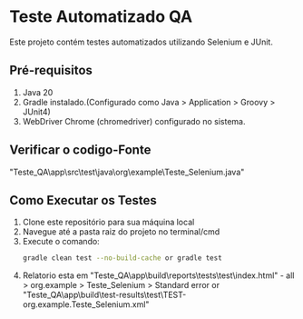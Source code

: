 # Teste Automatizado QA

Este projeto contém testes automatizados utilizando Selenium e JUnit.

## Pré-requisitos

1. Java 20
2. Gradle instalado.(Configurado como Java > Application > Groovy > JUnit4)
3. WebDriver Chrome (chromedriver) configurado no sistema.

## Verificar o codigo-Fonte
"Teste_QA\app\src\test\java\org\example\Teste_Selenium.java"

## Como Executar os Testes

1. Clone este repositório para sua máquina local  
2. Navegue até a pasta raiz do projeto no terminal/cmd  
3. Execute o comando:  
   ```bash
   gradle clean test --no-build-cache or gradle test

4. Relatorio esta em 
"Teste_QA\app\build\reports\tests\test\index.html" - all > org.example > Teste_Selenium > Standard error
or "Teste_QA\app\build\test-results\test\TEST-org.example.Teste_Selenium.xml"

